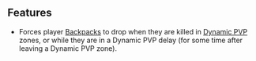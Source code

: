 ## Features

- Forces player [Backpacks](https://umod.org/plugins/backpacks) to drop when they are killed in [Dynamic PVP](https://umod.org/plugins/dynamic-pvp) zones, or while they are in a Dynamic PVP delay (for some time after leaving a Dynamic PVP zone).
